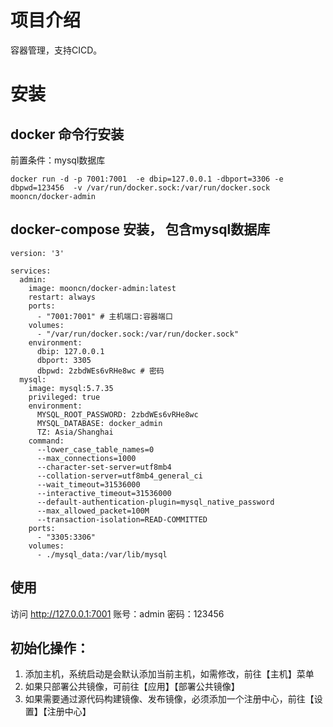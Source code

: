 # 项目介绍
容器管理，支持CICD。


# 安装
## docker 命令行安装

前置条件：mysql数据库

```
docker run -d -p 7001:7001  -e dbip=127.0.0.1 -dbport=3306 -e dbpwd=123456  -v /var/run/docker.sock:/var/run/docker.sock mooncn/docker-admin
```


## docker-compose 安装， 包含mysql数据库
```
version: '3'

services:
  admin:
    image: mooncn/docker-admin:latest
    restart: always
    ports:
      - "7001:7001" # 主机端口:容器端口
    volumes:
      - "/var/run/docker.sock:/var/run/docker.sock" 
    environment:
      dbip: 127.0.0.1 
      dbport: 3305
      dbpwd: 2zbdWEs6vRHe8wc # 密码
  mysql:
    image: mysql:5.7.35
    privileged: true
    environment:
      MYSQL_ROOT_PASSWORD: 2zbdWEs6vRHe8wc
      MYSQL_DATABASE: docker_admin
      TZ: Asia/Shanghai
    command:
      --lower_case_table_names=0
      --max_connections=1000
      --character-set-server=utf8mb4
      --collation-server=utf8mb4_general_ci
      --wait_timeout=31536000
      --interactive_timeout=31536000
      --default-authentication-plugin=mysql_native_password
      --max_allowed_packet=100M
      --transaction-isolation=READ-COMMITTED
    ports:
      - "3305:3306"
    volumes:
      - ./mysql_data:/var/lib/mysql
```


## 使用
访问 http://127.0.0.1:7001 账号：admin 密码：123456

## 初始化操作：
1. 添加主机，系统启动是会默认添加当前主机，如需修改，前往【主机】菜单
2. 如果只部署公共镜像，可前往【应用】【部署公共镜像】
3. 如果需要通过源代码构建镜像、发布镜像，必须添加一个注册中心，前往【设置】【注册中心】


